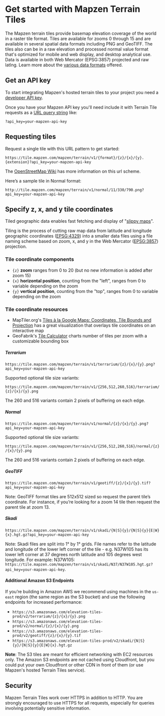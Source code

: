 # Get started with Mapzen Terrain Tiles

The Mapzen terrain tiles provide basemap elevation coverage of the world in a raster tile format. Tiles are available for zooms 0 through 15 and are available in several spatial data formats including PNG and GeoTIFF. The tiles also can be in a raw elevation and processed normal value format that's optimized for mobile and web display, and desktop analytical use. Data is available in both Web Mercator (EPSG:3857) projected and raw latlng. Learn more about the [various data formats](formats.md) offered.

## Get an API key

To start integrating Mapzen's hosted terrain tiles to your project you need a [developer API key](https://mapzen.com/documentation/overview/).

Once you have your Mapzen API key you'll need include it with Terrain Tile requests as a [URL query string](https://en.wikipedia.org/wiki/Query_string) like:

```
?api_key=your-mapzen-api-key
```

## Requesting tiles

Request a single tile with this URL pattern to get started:

```
https://tile.mapzen.com/mapzen/terrain/v1/{format}/{z}/{x}/{y}.{extension}?api_key=your-mapzen-api-key
```

The [OpenStreetMap Wiki](http://wiki.openstreetmap.org/wiki/Slippy_map_tilenames) has more information on this url scheme.

Here’s a sample tile in Normal format:

```
http://tile.mapzen.com/mapzen/terrain/v1/normal/11/330/790.png?api_key=your-mapzen-api-key
```

## Specify z, x, and y tile coordinates

Tiled geographic data enables fast fetching and display of "[slippy maps](https://en.wikipedia.org/wiki/Tiled_web_map)".

Tiling is the process of cutting raw map data from latitude and longitude geographic coordinates ([EPSG:4329](http://spatialreference.org/ref/epsg/4329/)) into a smaller data files using a file naming scheme based on zoom, x, and y in the Web Mercator ([EPSG:3857](http://spatialreference.org/ref/sr-org/6864/)) projection.

### Tile coordinate components

- `{z}` **zoom** ranges from 0 to 20 (but no new information is added after zoom 15)
- `{x}` **horizontal position**, counting from the "left", ranges from 0 to variable depending on the zoom
- `{y}` **vertical position**, counting from the "top", ranges from 0 to variable depending on the zoom

### Tile coordinate resources

- MapTiler.org's [Tiles à la Google Maps: Coordinates, Tile Bounds and Projection](http://www.maptiler.org/google-maps-coordinates-tile-bounds-projection/) has a great visualization that overlays tile coordinates on an interactive map
- GeoFabrik's [Tile Calculator](http://tools.geofabrik.de/calc/) charts number of tiles per zoom with a customizable bounding box

##### Terrarium

```
https://tile.mapzen.com/mapzen/terrain/v1/terrarium/{z}/{x}/{y}.png?api_key=your-mapzen-api-key
```

Supported optional tile size variants:

  `https://tile.mapzen.com/mapzen/terrain/v1/{256,512,260,516}/terrarium/{z}/{x}/{y}.png`

The 260 and 516 variants contain 2 pixels of buffering on each edge.

##### Normal

```
https://tile.mapzen.com/mapzen/terrain/v1/normal/{z}/{x}/{y}.png?api_key=your-mapzen-api-key
```

Supported optional tile size variants:

  `https://tile.mapzen.com/mapzen/terrain/v1/{256,512,260,516}/normal/{z}/{x}/{y}.png`

The 260 and 516 variants contain 2 pixels of buffering on each edge.

##### GeoTIFF

```
https://tile.mapzen.com/mapzen/terrain/v1/geotiff/{z}/{x}/{y}.tif?api_key=your-mapzen-api-key
```

Note: GeoTIFF format tiles are 512x512 sized so request the parent tile’s coordinate. For instance, if you’re looking for a zoom 14 tile then request the parent tile at zoom 13.

##### Skadi

```
https://tile.mapzen.com/mapzen/terrain/v1/skadi/{N|S}{y}/{N|S}{y}{E|W}{x}.hgt.gz?api_key=your-mapzen-api-key
```

Note: Skadi files are split into 1° by 1° grids. File names refer to the latitude and longitude of the lower left corner of the tile - e.g. N37W105 has its lower left corner at 37 degrees north latitude and 105 degrees west longitude. For example:  N37W105: `https://tile.mapzen.com/mapzen/terrain/v1/skadi/N37/N37W105.hgt.gz?api_key=your-mapzen-api-key`.

#### Additional Amazon S3 Endpoints

If you’re building in Amazon AWS we recommend using machines in the `us-east` region (the same region as the S3 bucket) and use the following endpoints for increased performance:

* `https://s3.amazonaws.com/elevation-tiles-prod/v2/terrarium/{z}/{x}/{y}.png`
* `https://s3.amazonaws.com/elevation-tiles-prod/v2/normal/{z}/{x}/{y}.png`
* `https://s3.amazonaws.com/elevation-tiles-prod/v2/geotiff/{z}/{x}/{y}.tif`
* `https://s3.amazonaws.com/elevation-tiles-prod/v2/skadi/{N|S}{y}/{N|S}{y}{E|W}{x}.hgt.gz`

**Note**: The S3 tiles are meant for efficient networking with EC2 resources only. The Amazon S3 endpoints are not cached using Cloudfront, but you could put your own Cloudfront or other CDN in front of them (or use Mapzen's hosted Terrain Tiles service).

## Security

Mapzen Terrain Tiles work over HTTPS in addition to HTTP. You are strongly encouraged to use HTTPS for all requests, especially for queries involving potentially sensitive information.
